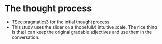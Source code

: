 # The thought process

- TSee pragmatics3 for the initial thought process.
- This study uses the slider on a (hopefully) intuitive scale. The nice thing is that I can keep the original gradable adjectives and use them in the conversation.
